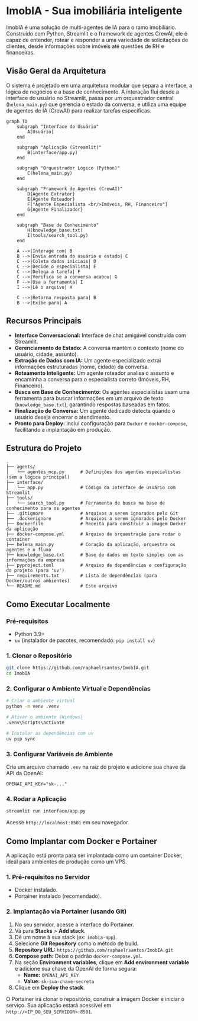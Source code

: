 # ImobIA - Sua imobiliária inteligente

ImobIA é uma solução de multi-agentes de IA para o ramo imobiliário. 
Construído com Python, Streamlit e o framework de agentes CrewAI, ele é capaz de entender, rotear e responder a uma variedade de solicitações de clientes, desde informações sobre imóveis até questões de RH e financeiras.

## Visão Geral da Arquitetura

O sistema é projetado em uma arquitetura modular que separa a interface, a lógica de negócios e a base de conhecimento. A interação flui desde a interface do usuário no Streamlit, passa por um orquestrador central (`helena_main.py`) que gerencia o estado da conversa, e utiliza uma equipe de agentes de IA (CrewAI) para realizar tarefas específicas.

```mermaid
graph TD
    subgraph "Interface do Usuário"
        A[Usuário]
    end

    subgraph "Aplicação (Streamlit)"
        B(interface/app.py)
    end

    subgraph "Orquestrador Lógico (Python)"
        C(helena_main.py)
    end
    
    subgraph "Framework de Agentes (CrewAI)"
        D{Agente Extrator}
        E{Agente Roteador}
        F["Agente Especialista <br/>Imóveis, RH, Financeiro"]
        G{Agente Finalizador}
    end

    subgraph "Base de Conhecimento"
        H(knowledge_base.txt)
        I(tools/search_tool.py)
    end

    A -->|Interage com| B
    B -->|Envia entrada do usuário e estado| C
    C -->|Coleta dados iniciais| D
    C -->|Decide o especialista| E
    C -->|Delega a tarefa| F
    C -->|Verifica se a conversa acabou| G
    F -->|Usa a ferramenta| I
    I -->|Lê o arquivo| H
    
    C -->|Retorna resposta para| B
    B -->|Exibe para| A
```

## Recursos Principais

- **Interface Conversacional:** Interface de chat amigável construída com Streamlit.
- **Gerenciamento de Estado:** A conversa mantém o contexto (nome do usuário, cidade, assunto).
- **Extração de Dados com IA:** Um agente especializado extrai informações estruturadas (nome, cidade) da conversa.
- **Roteamento Inteligente:** Um agente roteador analisa o assunto e encaminha a conversa para o especialista correto (Imóveis, RH, Financeiro).
- **Busca em Base de Conhecimento:** Os agentes especialistas usam uma ferramenta para buscar informações em um arquivo de texto (`knowledge_base.txt`), garantindo respostas baseadas em fatos.
- **Finalização de Conversa:** Um agente dedicado detecta quando o usuário deseja encerrar o atendimento.
- **Pronto para Deploy:** Inclui configuração para `Docker` e `docker-compose`, facilitando a implantação em produção.

## Estrutura do Projeto

```
.
├── agents/
│   └── agentes_mcp.py      # Definições dos agentes especialistas (sem a lógica principal)
├── interface/
│   └── app.py              # Código da interface de usuário com Streamlit
├── tools/
│   └── search_tool.py      # Ferramenta de busca na base de conhecimento para os agentes
├── .gitignore              # Arquivos a serem ignorados pelo Git
├── .dockerignore           # Arquivos a serem ignorados pelo Docker
├── Dockerfile              # Receita para construir a imagem Docker da aplicação
├── docker-compose.yml      # Arquivo de orquestração para rodar o container
├── helena_main.py          # Coração da aplicação, orquestra os agentes e o fluxo
├── knowledge_base.txt      # Base de dados em texto simples com as informações da empresa
├── pyproject.toml          # Arquivo de dependências e configuração do projeto (para 'uv')
├── requirements.txt        # Lista de dependências (para Docker/outros ambientes)
└── README.md               # Este arquivo
```

## Como Executar Localmente

### Pré-requisitos
- Python 3.9+
- `uv` (instalador de pacotes, recomendado: `pip install uv`)

### 1. Clonar o Repositório
```bash
git clone https://github.com/raphaelrsantos/ImobIA.git
cd ImobIA
```

### 2. Configurar o Ambiente Virtual e Dependências
```bash
# Criar o ambiente virtual
python -m venv .venv

# Ativar o ambiente (Windows)
.venv\Scripts\activate

# Instalar as dependências com uv
uv pip sync
```

### 3. Configurar Variáveis de Ambiente
Crie um arquivo chamado `.env` na raiz do projeto e adicione sua chave da API da OpenAI:
```env
OPENAI_API_KEY="sk-..."
```

### 4. Rodar a Aplicação
```bash
streamlit run interface/app.py
```
Acesse `http://localhost:8501` em seu navegador.

## Como Implantar com Docker e Portainer

A aplicação está pronta para ser implantada como um container Docker, ideal para ambientes de produção como um VPS.

### 1. Pré-requisitos no Servidor
- Docker instalado.
- Portainer instalado (recomendado).

### 2. Implantação via Portainer (usando Git)
1.  No seu servidor, acesse a interface do Portainer.
2.  Vá para **Stacks** > **Add stack**.
3.  Dê um nome à sua stack (ex: `imobia-app`).
4.  Selecione **Git Repository** como o método de build.
5.  **Repository URL:** `https://github.com/raphaelrsantos/ImobIA.git`
6.  **Compose path:** Deixe o padrão `docker-compose.yml`.
7.  Na seção **Environment variables**, clique em **Add environment variable** e adicione sua chave da OpenAI de forma segura:
    - **Name:** `OPENAI_API_KEY`
    - **Value:** `sk-sua-chave-secreta`
8.  Clique em **Deploy the stack**.

O Portainer irá clonar o repositório, construir a imagem Docker e iniciar o serviço. Sua aplicação estará acessível em `http://<IP_DO_SEU_SERVIDOR>:8501`.
